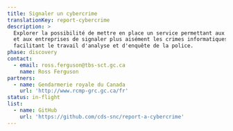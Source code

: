 ```yaml
---
title: Signaler un cybercrime
translationKey: report-cybercrime
description: >
  Explorer la possibilité de mettre en place un service permettant aux Canadiens
  et aux entreprises de signaler plus aisément les crimes informatiques et
  facilitant le travail d'analyse et d'enquête de la police.
phase: discovery
contact:
  - email: ross.ferguson@tbs-sct.gc.ca
    name: Ross Ferguson
partners:
  - name: Gendarmerie royale du Canada
    url: 'http://www.rcmp-grc.gc.ca/fr'
status: in-flight
list:
  - name: GitHub
    url: 'https://github.com/cds-snc/report-a-cybercrime'
---
```


